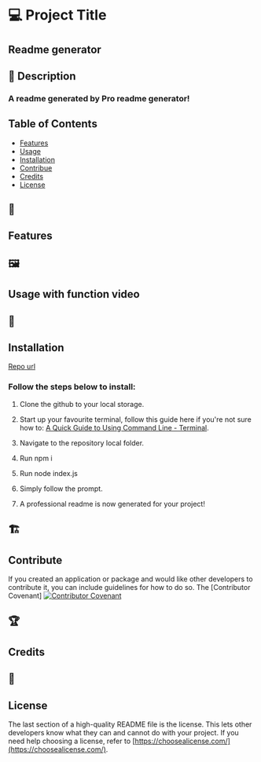 # 💻 Project Title

## Readme generator

## 📖 Description

### A readme generated by Pro readme generator!

## Table of Contents

- [Features](#features)
- [Usage](#usage)
- [Installation](#installation)
- [Contribue](#contribute)
- [Credits](#credits)
- [License](#license)

## 🎇 
## Features

## 🖼️
## Usage with function video

## 📓
## Installation

[Repo url](https://github.com/DevRayHE/professional-readme-generator)

### Follow the steps below to install:

1. Clone the github to your local storage.

2. Start up your favourite terminal, follow this guide here if you're not sure how to:
[A Quick Guide to Using Command Line - Terminal](https://towardsdatascience.com/a-quick-guide-to-using-command-line-terminal-96815b97b955).

3. Navigate to the repository local folder.

4. Run npm i

5. Run node index.js

6. Simply follow the prompt.

7. A professional readme is now generated for your project!

## 🏗️
## Contribute

If you created an application or package and would like other developers to contribute it, you can include guidelines for how to do so. The [Contributor Covenant]
[![Contributor Covenant](https://img.shields.io/badge/Contributor%20Covenant-2.1-4baaaa.svg)](https://www.contributor-covenant.org/version/2/1/code_of_conduct/code_of_conduct.md)

## 🏆
## Credits


## 📝
## License
The last section of a high-quality README file is the license. This lets other developers know what they can and cannot do with your project. If you need help choosing a license, refer to [https://choosealicense.com/](https://choosealicense.com/).

